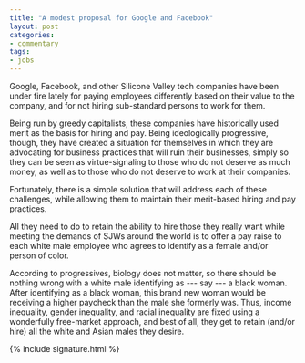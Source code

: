 ```yaml
---
title: "A modest proposal for Google and Facebook"
layout: post
categories:
- commentary
tags:
- jobs
---
```


Google, Facebook, and other Silicone Valley tech companies have been under fire lately for paying employees differently based on their value to the company, and for not hiring sub-standard persons to work for them.

Being run by greedy capitalists, these companies have historically used merit as the basis for hiring and pay. Being ideologically progressive, though, they have created a situation for themselves in which they are advocating for business practices that will ruin their businesses, simply so they can be seen as virtue-signaling to those who do not deserve as much money, as well as to those who do not deserve to work at their companies.

Fortunately, there is a simple solution that will address each of these challenges, while allowing them to maintain their merit-based hiring and pay practices.

All they need to do to retain the ability to hire those they really want while meeting the demands of SJWs around the world is to offer a pay raise to each white male employee who agrees to identify as a female and/or person of color.

According to progressives, biology does not matter, so there should be nothing wrong with a white male identifying as --- say --- a black woman. After identifying as a black woman, this brand new woman would be receiving a higher paycheck than the male she formerly was. Thus, income inequality, gender inequality, and racial inequality are fixed using a wonderfully free-market approach, and best of all, they get to retain (and/or hire) all the white and Asian males they desire.

{% include signature.html %}
